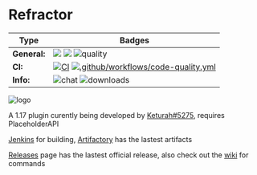 # Refractor
| Type              | Badges                                                                                                                                                                                                                                                                                                                                                                                |
|-------------------|---------------------------------------------------------------------------------------------------------------------------------------------------------------------------------------------------------------------------------------------------------------------------------------------------------------------------------------------------------------------------------------|
| **General:**      | ![](https://img.shields.io/github/v/release/thebozzz34/Refractor) ![](https://img.shields.io/badge/Supports%3A%20-Spigot%201.17-orange)   ![quality](https://www.code-inspector.com/project/26624/score/svg)                                                                                                                                                                                                                                            |                                             |
| **CI:**   | [![CI](https://github.com/TheBozzz34/Refractor/actions/workflows/build.yml/badge.svg)](https://github.com/TheBozzz34/Refractor/actions/workflows/build.yml) [![.github/workflows/code-quality.yml](https://github.com/TheBozzz34/Refractor/actions/workflows/code-quality.yml/badge.svg)](https://github.com/TheBozzz34/Refractor/actions/workflows/code-quality.yml)  |
| **Info:**    | ![chat](https://img.shields.io/discord/771017297816846387?color=%234e5d94) ![downloads](https://img.shields.io/github/downloads/thebozzz34/Refractor/latest/total)  |                                                                                                                                             




![logo](https://bstats.org/signatures/bukkit/Refractor.svg)

A 1.17 plugin curently being developed by [Keturah#5275](https://discord.gg/5uEZCpMCh8), requires PlaceholderAPI

[Jenkins](https://35.222.46.52/job/Refractor/lastStableBuild/) for building, [Artifactory](https://keturah.jfrog.io/artifactory/refractor/target) has the lastest artifacts

[Releases](https://github.com/TheBozzz34/Refractor/releases/latest) page has the lastest official release, also check out the [wiki](https://github.com/TheBozzz34/Refractor/wiki) for commands

